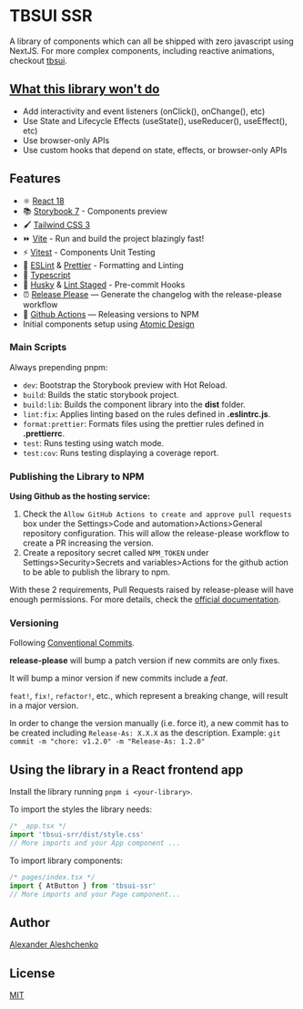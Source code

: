 # TBSUI SSR

A library of components which can all be shipped with zero javascript using NextJS. For more complex components, including reactive animations, checkout [tbsui](https://www.npmjs.com/package/tbsui).

## [What this library won't do](https://nextjs.org/docs/getting-started/react-essentials#the-use-client-directive)

- Add interactivity and event listeners (onClick(), onChange(), etc)
- Use State and Lifecycle Effects (useState(), useReducer(), useEffect(), etc)
- Use browser-only APIs
- Use custom hooks that depend on state, effects, or browser-only APIs

## Features

- ⚛️ [React 18](https://reactjs.org/)
- 📚 [Storybook 7](https://storybook.js.org/) - Components preview
- 🖌️ [Tailwind CSS 3](https://tailwindcss.com/)
- ⏩ [Vite](https://vitejs.dev/) - Run and build the project blazingly fast!
- ⚡ [Vitest](https://vitest.dev/) - Components Unit Testing
- 📐 [ESLint](https://eslint.org/) & [Prettier](https://prettier.io/) - Formatting and Linting
- 🌟 [Typescript](https://www.typescriptlang.org/)
- 🐶 [Husky](https://typicode.github.io/husky) & [Lint Staged](https://www.npmjs.com/package/lint-staged) - Pre-commit Hooks
- ⏰ [Release Please](https://github.com/googleapis/release-please) — Generate the changelog with the release-please workflow
- 👷 [Github Actions](https://github.com/features/actions) — Releasing versions to NPM
- Initial components setup using [Atomic Design](https://bradfrost.com/blog/post/atomic-web-design/)

### Main Scripts

Always prepending pnpm:

- `dev`: Bootstrap the Storybook preview with Hot Reload.
- `build`: Builds the static storybook project.
- `build:lib`: Builds the component library into the **dist** folder.
- `lint:fix`: Applies linting based on the rules defined in **.eslintrc.js**.
- `format:prettier`: Formats files using the prettier rules defined in **.prettierrc**.
- `test`: Runs testing using watch mode.
- `test:cov`: Runs testing displaying a coverage report.

### Publishing the Library to NPM

**Using Github as the hosting service:**

1. Check the `Allow GitHub Actions to create and approve pull requests` box under the Settings>Code and automation>Actions>General repository configuration. This will allow the release-please workflow to create a PR increasing the version.
2. Create a repository secret called `NPM_TOKEN` under Settings>Security>Secrets and variables>Actions for the github action to be able to publish the library to npm.

With these 2 requirements, Pull Requests raised by release-please will have enough permissions. For more details, check the [official documentation](https://github.com/google-github-actions/release-please-action).

### Versioning

Following [Conventional Commits](https://www.conventionalcommits.org/).

**release-please** will bump a patch version if new commits are only fixes.

It will bump a minor version if new commits include a _feat_.

`feat!`, `fix!`, `refactor!`, etc., which represent a breaking change, will result in a major version.

In order to change the version manually (i.e. force it), a new commit has to be created including `Release-As: X.X.X` as the description.
Example: `git commit -m "chore: v1.2.0" -m "Release-As: 1.2.0"`

## Using the library in a React frontend app

Install the library running `pnpm i <your-library>`.

To import the styles the library needs:

```js
/* _app.tsx */
import 'tbsui-srr/dist/style.css'
// More imports and your App component ...
```

To import library components:

```js
/* pages/index.tsx */
import { AtButton } from 'tbsui-ssr'
// More imports and your Page component...
```

## Author

[Alexander Aleshchenko](https://sasharesume.com)

## License

[MIT](LICENSE)
